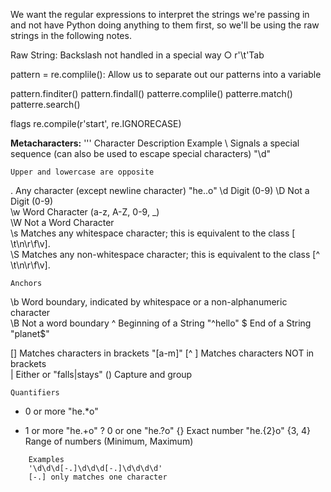 We want the regular expressions to interpret the strings we're passing in and not have Python doing anything to them first, so we'll be using the raw strings in the following notes.


Raw String:
Backslash not handled in a special way
	○ r'\t'Tab


pattern = re.complile():
Allow us to separate out our patterns into a variable

pattern.finditer()
pattern.findall()
patterre.complile()
patterre.match()
patterre.search()


flags
re.compile(r'start', re.IGNORECASE)



**Metacharacters:**
'''
Character	Description	Example
\	Signals a special sequence (can also be used to escape special characters)	"\d"
		
	Upper and lowercase are opposite	
.	Any character (except newline character)	"he..o"
\d	Digit (0-9)	
\D	Not a Digit (0-9)	
\w	Word Character (a-z, A-Z, 0-9, _)	
\W	Not a Word Character	
\s	Matches any whitespace character; this is equivalent to the class [ \t\n\r\f\v].	
\S	Matches any non-whitespace character; this is equivalent to the class [^ \t\n\r\f\v].	
		
	Anchors	
\b	Word boundary, indicated by whitespace or a non-alphanumeric character	
\B	Not a word boundary	
^	Beginning of a String	"^hello"
$	End of a String	"planet$"
		
[]	Matches characters in brackets	"[a-m]"
[^ ]	Matches characters NOT in brackets	
|	Either or	"falls|stays"
()	Capture and group	 
		
	Quantifiers	
*	0 or more	"he.*o"
+	1 or more	"he.+o"
?	0 or one	"he.?o"
{}	Exact number	"he.{2}o"
{3, 4}	Range of numbers (Minimum, Maximum)	
```		
	Examples	
	'\d\d\d[-.]\d\d\d[-.]\d\d\d\d'	
	[-.] only matches one character
